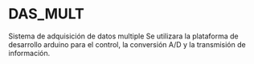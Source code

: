 # DAS_MULT
Sistema de adquisición de datos multiple
Se utilizara la plataforma de desarrollo arduino para el control, la conversión A/D y la transmisión de información.
